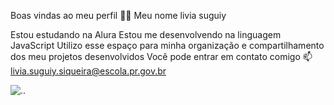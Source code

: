 Boas vindas ao meu perfil 💙💙
Meu nome livia suguiy

Estou estudando na Alura
Estou me desenvolvendo na linguagem JavaScript
Utilizo esse espaço para minha organização e compartilhamento dos meu projetos desenvolvidos
Você pode entrar em contato comigo 📫
livia.suguiy.siqueira@escola.pr.gov.br

![..](https://media1.tenor.com/m/QEBosU0qSGUAAAAC/cool-cat-thug-life-glasses.gif)


